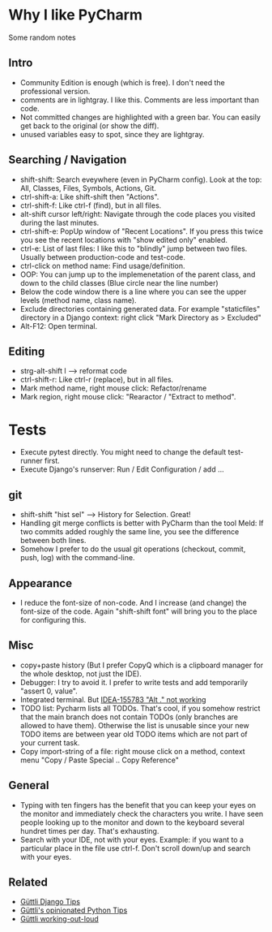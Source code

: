 # Why I like PyCharm

Some random notes


## Intro

* Community Edition is enough (which is free). I don't need the professional version.
* comments are in lightgray. I like this. Comments are less important than code.
* Not committed changes are highlighted with a green bar. You can easily get back to the original (or show the diff).
* unused variables easy to spot, since they are lightgray.


## Searching / Navigation

* shift-shift: Search eveywhere (even in PyCharm config). Look at the top: All, Classes, Files, Symbols, Actions, Git.
* ctrl-shift-a: Like shift-shift then "Actions".
* ctrl-shift-f: Like ctrl-f (find), but in all files.
* alt-shift cursor left/right: Navigate through the code places you visited during the last minutes.
* ctrl-shift-e: PopUp window of "Recent Locations". If you press this twice you see the recent locations with "show edited only" enabled.
* ctrl-e: List of last files: I like this to "blindly" jump between two files. Usually between production-code and test-code.
* ctrl-click on method name: Find usage/definition.
* OOP: You can jump up to the implemenetation of the parent class, and down to the child classes (Blue circle near the line number)
* Below the code window there is a line where you can see the upper levels (method name, class name).
* Exclude directories containing generated data. For example "staticfiles" directory in a Django context: right click "Mark Directory as > Excluded"
* Alt-F12: Open terminal.

## Editing

* strg-alt-shift l --> reformat code
* ctrl-shift-r: Like ctrl-r (replace), but in all files.
* Mark method name, right mouse click: Refactor/rename
* Mark region, right mouse click: "Rearactor / "Extract to method".


# Tests

* Execute pytest directly. You might need to change the default test-runner first.
* Execute Django's runserver: Run / Edit Configuration / add ...


## git


* shift-shift "hist sel" --> History for Selection. Great!
* Handling git merge conflicts is better with PyCharm than the tool Meld: If two commits added roughly the same line, you see the difference
between both lines.
* Somehow I prefer to do the usual git operations (checkout, commit, push, log) with the command-line. 

## Appearance

* I reduce the font-size of non-code. And I increase (and change) the font-size of the code.  Again "shift-shift font" will bring you to the place for configuring this.

## Misc

* copy+paste history (But I prefer CopyQ which is a clipboard manager for the whole desktop, not just the IDE).
* Debugger: I try to avoid it. I prefer to write tests and add temporarily "assert 0, value".
* Integrated terminal. But [IDEA-155783 "Alt ." not working](https://youtrack.jetbrains.com/issue/IDEA-155783)
* TODO list: Pycharm lists all TODOs. That's cool, if you somehow restrict that the main branch does not contain TODOs (only branches are allowed to have them). Otherwise the list is unusable since your new TODO items are between year old TODO items which are not part of your current task.
* Copy import-string of a file: right mouse click on a method, context menu "Copy / Paste Special .. Copy Reference"

## General

* Typing with ten fingers has the benefit that you can keep your eyes on the monitor and immediately check the characters you write. I have seen people looking up to the monitor and down to the keyboard several hundret times per day. That's exhausting. 
* Search with your IDE, not with your eyes. Example: if you want to a particular place in the file use ctrl-f. Don't scroll down/up and search with your eyes.



## Related

* [Güttli Django Tips](https://github.com/guettli/django-tips)
* [Güttli's opinionated Python Tips](https://github.com/guettli/python-tips)
* [Güttli working-out-loud](https://github.com/guettli/wol)


